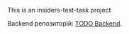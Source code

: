 This is an insiders-test-task project

Backend репозиторій: [TODO Backend](https://github.com/barinio/back-insiders-test-task).

